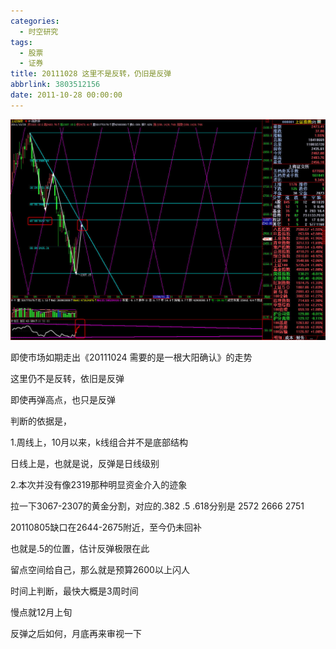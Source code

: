 ```yaml
---
categories:
  - 时空研究
tags:
  - 股票
  - 证券
title: 20111028 这里不是反转，仍旧是反弹
abbrlink: 3803512156
date: 2011-10-28 00:00:00
---
```

![20111028-0](/images/20111028-0.jpeg)

即使市场如期走出《20111024 需要的是一根大阳确认》的走势

这里仍不是反转，依旧是反弹

即使再弹高点，也只是反弹

判断的依据是，

1.周线上，10月以来，k线组合并不是底部结构

日线上是，也就是说，反弹是日线级别

2.本次并没有像2319那种明显资金介入的迹象

拉一下3067-2307的黄金分割，对应的.382 .5 .618分别是 2572 2666 2751

20110805缺口在2644-2675附近，至今仍未回补

也就是.5的位置，估计反弹极限在此

留点空间给自己，那么就是预算2600以上闪人

时间上判断，最快大概是3周时间

慢点就12月上旬

反弹之后如何，月底再来审视一下